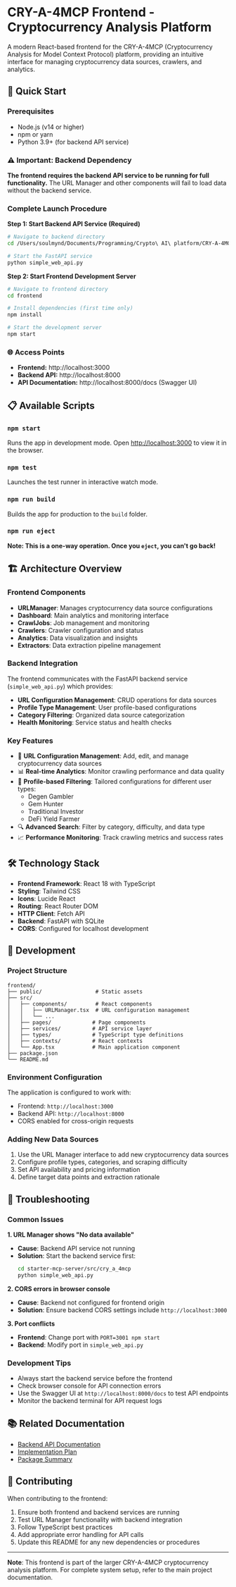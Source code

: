 # CRY-A-4MCP Frontend - Cryptocurrency Analysis Platform

A modern React-based frontend for the CRY-A-4MCP (Cryptocurrency Analysis for Model Context Protocol) platform, providing an intuitive interface for managing cryptocurrency data sources, crawlers, and analytics.

## 🚀 Quick Start

### Prerequisites

- Node.js (v14 or higher)
- npm or yarn
- Python 3.9+ (for backend API service)

### ⚠️ Important: Backend Dependency

**The frontend requires the backend API service to be running for full functionality.** The URL Manager and other components will fail to load data without the backend service.

### Complete Launch Procedure

**Step 1: Start Backend API Service (Required)**
```bash
# Navigate to backend directory
cd /Users/soulmynd/Documents/Programming/Crypto\ AI\ platform/CRY-A-4MCP-Templates/starter-mcp-server/src/cry_a_4mcp

# Start the FastAPI service
python simple_web_api.py
```

**Step 2: Start Frontend Development Server**
```bash
# Navigate to frontend directory
cd frontend

# Install dependencies (first time only)
npm install

# Start the development server
npm start
```

### 🌐 Access Points

- **Frontend:** http://localhost:3000
- **Backend API:** http://localhost:8000
- **API Documentation:** http://localhost:8000/docs (Swagger UI)

## 📋 Available Scripts

### `npm start`
Runs the app in development mode. Open [http://localhost:3000](http://localhost:3000) to view it in the browser.

### `npm test`
Launches the test runner in interactive watch mode.

### `npm run build`
Builds the app for production to the `build` folder.

### `npm run eject`
**Note: This is a one-way operation. Once you `eject`, you can't go back!**

## 🏗️ Architecture Overview

### Frontend Components

- **URLManager**: Manages cryptocurrency data source configurations
- **Dashboard**: Main analytics and monitoring interface
- **CrawlJobs**: Job management and monitoring
- **Crawlers**: Crawler configuration and status
- **Analytics**: Data visualization and insights
- **Extractors**: Data extraction pipeline management

### Backend Integration

The frontend communicates with the FastAPI backend service (`simple_web_api.py`) which provides:

- **URL Configuration Management**: CRUD operations for data sources
- **Profile Type Management**: User profile-based configurations
- **Category Filtering**: Organized data source categorization
- **Health Monitoring**: Service status and health checks

### Key Features

- 🔗 **URL Configuration Management**: Add, edit, and manage cryptocurrency data sources
- 📊 **Real-time Analytics**: Monitor crawling performance and data quality
- 🎯 **Profile-based Filtering**: Tailored configurations for different user types:
  - Degen Gambler
  - Gem Hunter
  - Traditional Investor
  - DeFi Yield Farmer
- 🔍 **Advanced Search**: Filter by category, difficulty, and data type
- 📈 **Performance Monitoring**: Track crawling metrics and success rates

## 🛠️ Technology Stack

- **Frontend Framework**: React 18 with TypeScript
- **Styling**: Tailwind CSS
- **Icons**: Lucide React
- **Routing**: React Router DOM
- **HTTP Client**: Fetch API
- **Backend**: FastAPI with SQLite
- **CORS**: Configured for localhost development

## 🔧 Development

### Project Structure

```
frontend/
├── public/                 # Static assets
├── src/
│   ├── components/         # React components
│   │   ├── URLManager.tsx  # URL configuration management
│   │   └── ...
│   ├── pages/             # Page components
│   ├── services/          # API service layer
│   ├── types/             # TypeScript type definitions
│   ├── contexts/          # React contexts
│   └── App.tsx            # Main application component
├── package.json
└── README.md
```

### Environment Configuration

The application is configured to work with:
- Frontend: `http://localhost:3000`
- Backend API: `http://localhost:8000`
- CORS enabled for cross-origin requests

### Adding New Data Sources

1. Use the URL Manager interface to add new cryptocurrency data sources
2. Configure profile types, categories, and scraping difficulty
3. Set API availability and pricing information
4. Define target data points and extraction rationale

## 🚨 Troubleshooting

### Common Issues

**1. URL Manager shows "No data available"**
- **Cause**: Backend API service not running
- **Solution**: Start the backend service first:
  ```bash
  cd starter-mcp-server/src/cry_a_4mcp
  python simple_web_api.py
  ```

**2. CORS errors in browser console**
- **Cause**: Backend not configured for frontend origin
- **Solution**: Ensure backend CORS settings include `http://localhost:3000`

**3. Port conflicts**
- **Frontend**: Change port with `PORT=3001 npm start`
- **Backend**: Modify port in `simple_web_api.py`

### Development Tips

- Always start the backend service before the frontend
- Check browser console for API connection errors
- Use the Swagger UI at `http://localhost:8000/docs` to test API endpoints
- Monitor the backend terminal for API request logs

## 📚 Related Documentation

- [Backend API Documentation](../starter-mcp-server/README.md)
- [Implementation Plan](../IMPLEMENTATION_PLAN.md)
- [Package Summary](../ENHANCED_PACKAGE_SUMMARY.md)

## 🤝 Contributing

When contributing to the frontend:

1. Ensure both frontend and backend services are running
2. Test URL Manager functionality with backend integration
3. Follow TypeScript best practices
4. Add appropriate error handling for API calls
5. Update this README for any new dependencies or procedures

---

**Note**: This frontend is part of the larger CRY-A-4MCP cryptocurrency analysis platform. For complete system setup, refer to the main project documentation.
